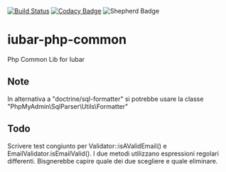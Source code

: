 [![Build Status](https://app.travis-ci.com/iubar/iubar-php-common.svg?branch=master)](https://app.travis-ci.com/github/iubar/iubar-php-common)
[![Codacy Badge](https://api.codacy.com/project/badge/Grade/bec6af275a4d4ab19e3692e1759b5f38)](https://app.codacy.com/manual/Iubar/iubar-php-common/dashboard)
![Shepherd Badge](https://shepherd.dev/github/iubar/iubar-php-common/coverage.svg)

# iubar-php-common

Php Common Lib for Iubar


## Note 

In alternativa a "doctrine/sql-formatter" si potrebbe usare la classe "PhpMyAdmin\SqlParser\Utils\Formatter"


## Todo

Scrivere test congiunto per Validator::isAValidEmail() e EmailValidator.isEmailValid().
I due metodi utilizzano espressioni regolari differenti. Bisgnerebbe capire quale dei due scegliere e quale eliminare.
